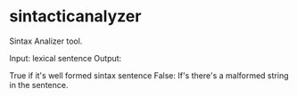 # sintacticanalyzer
Sintax Analizer tool.

Input: lexical sentence
Output: 

True if it's well formed sintax sentence
False: If's there's a malformed string in the sentence.

